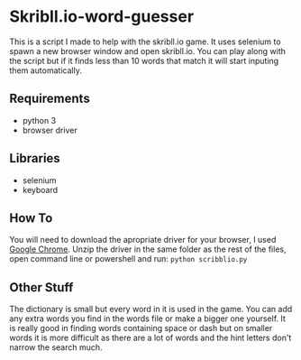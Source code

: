 # Skribll.io-word-guesser
This is a script I made to help with the skribll.io game.
It uses selenium to spawn a new browser window and open skribll.io. You can play along with the script but if it finds less than 10 words that match it will start inputing them automatically. 

## Requirements
- python 3
- browser driver
## Libraries
- selenium
- keyboard

## How To
You will need to download the apropriate driver for your browser, I used [Google Chrome](https://sites.google.com/a/chromium.org/chromedriver/downloads). Unzip the driver in the same folder as the rest of the files, open command line or powershell and run:
```python scribblio.py```

## Other Stuff
The dictionary is small but every word in it is used in the game. You can add any extra words you find in the words file or make a bigger one yourself. It is really good in finding words containing space or dash but on smaller words it is more difficult as there are a lot of words and the hint letters don't narrow the search much.
